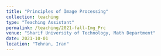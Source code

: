 ```yaml
---
title: "Principles of Image Processing"
collection: teaching
type: "Teaching Assistant"
permalink: /teaching/2021-fall-Img_Prc
venue: "Sharif University of Technology, Math Department"
date: 2021-10-01
location: "Tehran, Iran"
---
```

